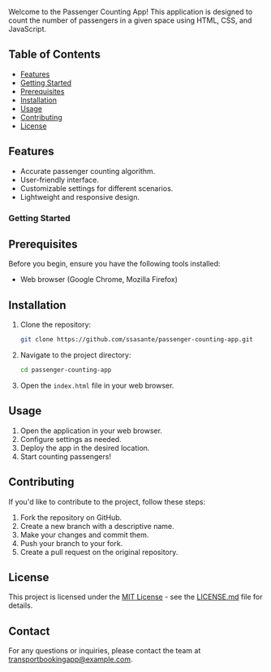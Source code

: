 Welcome to the Passenger Counting App! This application is designed to count the number of passengers in a given space using HTML, CSS, and JavaScript.

## Table of Contents
-  [Features](#features)
-  [Getting Started](#getting-started)
-  [Prerequisites](#prerequisites)
- [Installation](#installation)
- [Usage](#usage)
- [Contributing](#contributing)
- [License](#license)

## Features

- Accurate passenger counting algorithm.
- User-friendly interface.
- Customizable settings for different scenarios.
- Lightweight and responsive design.

### Getting Started

## Prerequisites

Before you begin, ensure you have the following tools installed:

- Web browser (Google Chrome, Mozilla Firefox)

## Installation

1. Clone the repository:

    ```bash
    git clone https://github.com/ssasante/passenger-counting-app.git
    ```

2. Navigate to the project directory:

    ```bash
    cd passenger-counting-app
    ```

3. Open the `index.html` file in your web browser.

## Usage

1. Open the application in your web browser.
2. Configure settings as needed.
3. Deploy the app in the desired location.
4. Start counting passengers!

## Contributing

If you'd like to contribute to the project, follow these steps:

1. Fork the repository on GitHub.
2. Create a new branch with a descriptive name.
3. Make your changes and commit them.
4. Push your branch to your fork.
5. Create a pull request on the original repository.

## License

This project is licensed under the [MIT License](LICENSE.md) - see the [LICENSE.md](LICENSE.md) file for details.


## Contact

For any questions or inquiries, please contact the team at transportbookingapp@example.com.
